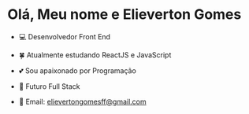 # Olá, Meu nome e Elieverton Gomes
- 💻 Desenvolvedor Front End
- 🍀 Atualmente estudando ReactJS e JavaScript
- 💕 Sou apaixonado por Programação
- 🚀 Futuro Full Stack

- 💌 Email: elievertongomesff@gmail.com 
